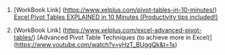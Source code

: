 1) [WorkBook Link] (https://www.xelplus.com/pivot-tables-in-10-minutes/)
[Excel Pivot Tables EXPLAINED in 10 Minutes (Productivity tips included!)](https://www.youtube.com/watch?v=UsdedFoTA68)

2) [WorkBook Link] (https://www.xelplus.com/excel-advanced-pivot-tables/)
[Advanced Pivot Table Techniques (to achieve more in Excel)] (https://www.youtube.com/watch?v=yHzT_BUggQk&t=1s)

